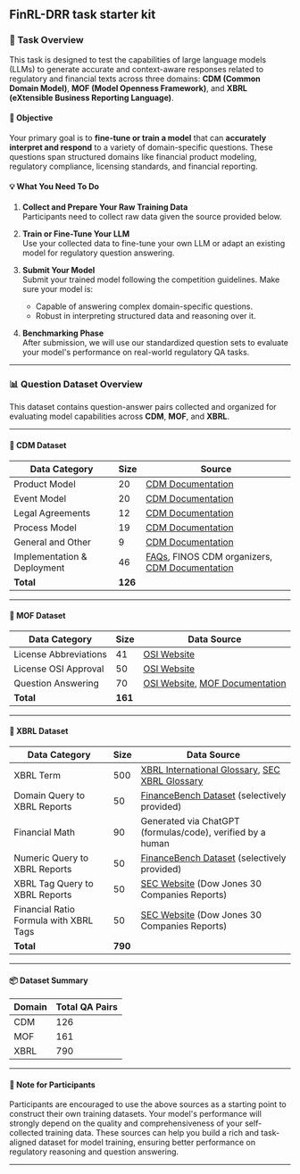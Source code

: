 ## FinRL-DRR task starter kit

### 🧠 Task Overview

This task is designed to test the capabilities of large language models (LLMs) to generate accurate and context-aware responses related to regulatory and financial texts across three domains: **CDM (Common Domain Model)**, **MOF (Model Openness Framework)**, and **XBRL (eXtensible Business Reporting Language)**.

#### 🎯 Objective
Your primary goal is to **fine-tune or train a model** that can **accurately interpret and respond** to a variety of domain-specific questions. These questions span structured domains like financial product modeling, regulatory compliance, licensing standards, and financial reporting.

#### 💡 What You Need To Do

1. **Collect and Prepare Your Raw Training Data**  
   Participants need to collect raw data given the source provided below. 

2. **Train or Fine-Tune Your LLM**  
   Use your collected data to fine-tune your own LLM or adapt an existing model for regulatory question answering.

3. **Submit Your Model**  
   Submit your trained model following the competition guidelines. Make sure your model is:
   - Capable of answering complex domain-specific questions.
   - Robust in interpreting structured data and reasoning over it.

4. **Benchmarking Phase**  
   After submission, we will use our standardized question sets to evaluate your model's performance on real-world regulatory QA tasks.

---

### 📊 Question Dataset Overview

This dataset contains question-answer pairs collected and organized for evaluating model capabilities across **CDM**, **MOF**, and **XBRL**.

---

#### 📁 CDM Dataset

| **Data Category**               | **Size** | **Source**                                                                 |
|-------------------------------|----------|--------------------------------------------------------------------------|
| Product Model                 | 20       | [CDM Documentation](https://cdm.finos.org/)                              |
| Event Model                   | 20       | [CDM Documentation](https://cdm.finos.org/)                              |
| Legal Agreements              | 12       | [CDM Documentation](https://cdm.finos.org/)                              |
| Process Model                 | 19       | [CDM Documentation](https://cdm.finos.org/)                              |
| General and Other             | 9        | [CDM Documentation](https://cdm.finos.org/)                              |
| Implementation & Deployment  | 46       | [FAQs](https://www.finos.org/faq), FINOS CDM organizers, [CDM Documentation](https://cdm.finos.org/) |
| **Total**                     | **126**  |                                                                          |

---

#### 📁 MOF Dataset

| **Data Category**            | **Size** | **Data Source**                                                                 |
|-----------------------------|----------|---------------------------------------------------------------------------------|
| License Abbreviations       | 41       | [OSI Website](https://opensource.org/licenses)                                 |
| License OSI Approval        | 50       | [OSI Website](https://opensource.org/licenses)                                 |
| Question Answering          | 70       | [OSI Website](https://opensource.org/licenses), [MOF Documentation](https://arxiv.org/abs/2403.13784) |
| **Total**                   | **161**  |                                                                                 |

---

#### 📁 XBRL Dataset

| **Data Category**                         | **Size** | **Data Source**                                                                 |
|------------------------------------------|----------|---------------------------------------------------------------------------------|
| XBRL Term                                | 500      | [XBRL International Glossary](https://www.xbrl.org/guidance/xbrl-glossary/), [SEC XBRL Glossary](https://www.sec.gov/data-research/osd_xbrlglossary) |
| Domain Query to XBRL Reports             | 50       | [FinanceBench Dataset](https://arxiv.org/abs/2311.11944) (selectively provided)|
| Financial Math                           | 90     | Generated via ChatGPT (formulas/code), verified by a human                     |
| Numeric Query to XBRL Reports            | 50       | [FinanceBench Dataset](https://arxiv.org/abs/2311.11944) (selectively provided)|
| XBRL Tag Query to XBRL Reports           | 50       | [SEC Website](https://www.sec.gov/) (Dow Jones 30 Companies Reports)           |
| Financial Ratio Formula with XBRL Tags   | 50       | [SEC Website](https://www.sec.gov/) (Dow Jones 30 Companies Reports)           |
| **Total**                                | **790** |                                                                                 |

---

#### 📦 Dataset Summary

| **Domain** | **Total QA Pairs** |
|------------|--------------------|
| CDM        | 126                |
| MOF        | 161                |
| XBRL       | 790               |

---

#### 📘 Note for Participants

Participants are encouraged to use the above sources as a starting point to construct their own training datasets. Your model's performance will strongly depend on the quality and comprehensiveness of your self-collected training data. These sources can help you build a rich and task-aligned dataset for model training, ensuring better performance on regulatory reasoning and question answering.

--- 


